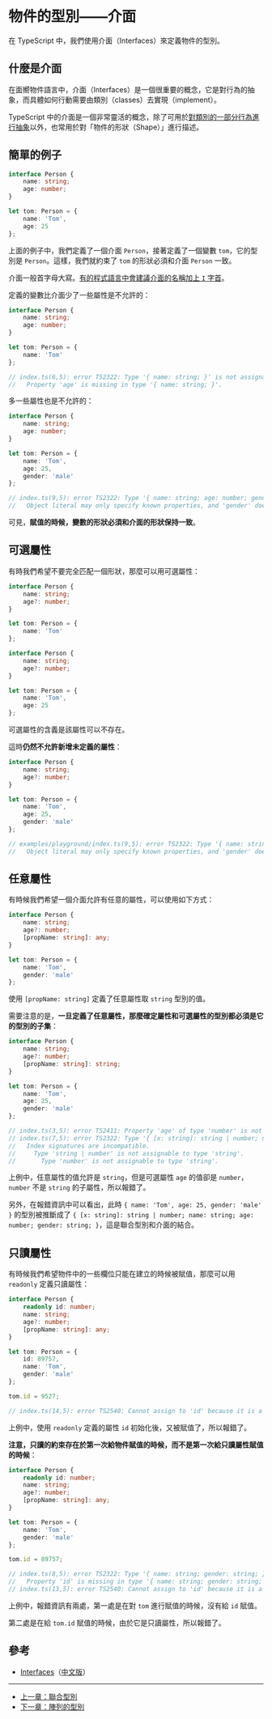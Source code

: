 # 物件的型別——介面

在 TypeScript 中，我們使用介面（Interfaces）來定義物件的型別。

## 什麼是介面

在面嚮物件語言中，介面（Interfaces）是一個很重要的概念，它是對行為的抽象，而具體如何行動需要由類別（classes）去實現（implement）。

TypeScript 中的介面是一個非常靈活的概念，除了可用於[對類別的一部分行為進行抽象](../advanced/class-and-interfaces.md#類別實現介面)以外，也常用於對「物件的形狀（Shape）」進行描述。

## 簡單的例子

```ts
interface Person {
    name: string;
    age: number;
}

let tom: Person = {
    name: 'Tom',
    age: 25
};
```

上面的例子中，我們定義了一個介面 `Person`，接著定義了一個變數 `tom`，它的型別是 `Person`。這樣，我們就約束了 `tom` 的形狀必須和介面 `Person` 一致。

介面一般首字母大寫。[有的程式語言中會建議介面的名稱加上 `I` 字首](https://msdn.microsoft.com/en-us/library/8bc1fexb%28v=vs.71%29.aspx)。

定義的變數比介面少了一些屬性是不允許的：

```ts
interface Person {
    name: string;
    age: number;
}

let tom: Person = {
    name: 'Tom'
};

// index.ts(6,5): error TS2322: Type '{ name: string; }' is not assignable to type 'Person'.
//   Property 'age' is missing in type '{ name: string; }'.
```

多一些屬性也是不允許的：

```ts
interface Person {
    name: string;
    age: number;
}

let tom: Person = {
    name: 'Tom',
    age: 25,
    gender: 'male'
};

// index.ts(9,5): error TS2322: Type '{ name: string; age: number; gender: string; }' is not assignable to type 'Person'.
//   Object literal may only specify known properties, and 'gender' does not exist in type 'Person'.
```

可見，**賦值的時候，變數的形狀必須和介面的形狀保持一致**。

## 可選屬性

有時我們希望不要完全匹配一個形狀，那麼可以用可選屬性：

```ts
interface Person {
    name: string;
    age?: number;
}

let tom: Person = {
    name: 'Tom'
};
```

```ts
interface Person {
    name: string;
    age?: number;
}

let tom: Person = {
    name: 'Tom',
    age: 25
};
```

可選屬性的含義是該屬性可以不存在。

這時**仍然不允許新增未定義的屬性**：

```ts
interface Person {
    name: string;
    age?: number;
}

let tom: Person = {
    name: 'Tom',
    age: 25,
    gender: 'male'
};

// examples/playground/index.ts(9,5): error TS2322: Type '{ name: string; age: number; gender: string; }' is not assignable to type 'Person'.
//   Object literal may only specify known properties, and 'gender' does not exist in type 'Person'.
```

## 任意屬性

有時候我們希望一個介面允許有任意的屬性，可以使用如下方式：

```ts
interface Person {
    name: string;
    age?: number;
    [propName: string]: any;
}

let tom: Person = {
    name: 'Tom',
    gender: 'male'
};
```

使用 `[propName: string]` 定義了任意屬性取 `string` 型別的值。

需要注意的是，**一旦定義了任意屬性，那麼確定屬性和可選屬性的型別都必須是它的型別的子集**：

```ts
interface Person {
    name: string;
    age?: number;
    [propName: string]: string;
}

let tom: Person = {
    name: 'Tom',
    age: 25,
    gender: 'male'
};

// index.ts(3,5): error TS2411: Property 'age' of type 'number' is not assignable to string index type 'string'.
// index.ts(7,5): error TS2322: Type '{ [x: string]: string | number; name: string; age: number; gender: string; }' is not assignable to type 'Person'.
//   Index signatures are incompatible.
//     Type 'string | number' is not assignable to type 'string'.
//       Type 'number' is not assignable to type 'string'.
```

上例中，任意屬性的值允許是 `string`，但是可選屬性 `age` 的值卻是 `number`，`number` 不是 `string` 的子屬性，所以報錯了。

另外，在報錯資訊中可以看出，此時 `{ name: 'Tom', age: 25, gender: 'male' }` 的型別被推斷成了 `{ [x: string]: string | number; name: string; age: number; gender: string; }`，這是聯合型別和介面的結合。

## 只讀屬性

有時候我們希望物件中的一些欄位只能在建立的時候被賦值，那麼可以用 `readonly` 定義只讀屬性：

```ts
interface Person {
    readonly id: number;
    name: string;
    age?: number;
    [propName: string]: any;
}

let tom: Person = {
    id: 89757,
    name: 'Tom',
    gender: 'male'
};

tom.id = 9527;

// index.ts(14,5): error TS2540: Cannot assign to 'id' because it is a constant or a read-only property.
```

上例中，使用 `readonly` 定義的屬性 `id` 初始化後，又被賦值了，所以報錯了。

**注意，只讀的約束存在於第一次給物件賦值的時候，而不是第一次給只讀屬性賦值的時候**：

```ts
interface Person {
    readonly id: number;
    name: string;
    age?: number;
    [propName: string]: any;
}

let tom: Person = {
    name: 'Tom',
    gender: 'male'
};

tom.id = 89757;

// index.ts(8,5): error TS2322: Type '{ name: string; gender: string; }' is not assignable to type 'Person'.
//   Property 'id' is missing in type '{ name: string; gender: string; }'.
// index.ts(13,5): error TS2540: Cannot assign to 'id' because it is a constant or a read-only property.
```

上例中，報錯資訊有兩處，第一處是在對 `tom` 進行賦值的時候，沒有給 `id` 賦值。

第二處是在給 `tom.id` 賦值的時候，由於它是只讀屬性，所以報錯了。

## 參考 

- [Interfaces](http://www.typescriptlang.org/docs/handbook/interfaces.html)（[中文版](https://zhongsp.gitbooks.io/typescript-handbook/content/doc/handbook/Interfaces.html)）

---

- [上一章：聯合型別](union-types.md)
- [下一章：陣列的型別](type-of-array.md)
